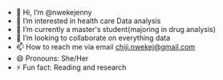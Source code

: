 - 👋 Hi, I’m @nwekejenny
- 👀 I’m interested in health care Data analysis 
- 🌱 I’m currently a master's student(majoring in drug analysis)
- 💞️ I’m looking to collaborate on everything data
- 📫 How to reach me via email chiji.nwekej@gmail.com
- 😄 Pronouns: She/Her
- ⚡ Fun fact: Reading and research

<!---
nwekejenny/nwekejenny is a ✨ special ✨ repository because its `README.md` (this file) appears on your GitHub profile.
You can click the Preview link to take a look at your changes.
--->
